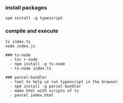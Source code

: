 ### install packages
```
npm install -g typescript
```

### compile and execute
```
ts index.ts
node index.js 

### ts-node
  - tsc + node
  - npm install -g ts-node
  - ts-node index.ts

### parcel-bundler
  - tool to help us run typescript in the browser
  - npm install -g parcel-bundler
  - make html with scripts of ts
  - parcel index.html